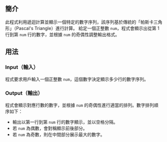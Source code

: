 ## 簡介  
此程式利用遞迴計算並顯示一個特定的數字序列，該序列基於傳統的「帕斯卡三角形」（Pascal's Triangle）進行計算。
給定一個正整數 `num`，程式會顯示出從第 1 行到第 `num` 行的數字，並根據 `num` 的奇偶性調整輸出格式。
## 用法  
### **Input（輸入）**  
程式要求用戶輸入一個正整數 `num`，這個數字決定顯示多少行的數字序列。
### **Output（輸出）**  
程式會顯示對應行數的數字，並根據 `num` 的奇偶性進行適當的排列。數字排列順序如下：
- 輸出以第一行到第 `num` 行的數字顯示，並以空格分隔。
- 若 `num` 為偶數，會對稱顯示前後部分。
- 若 `num` 為奇數，則在中間部分展示最大的數字。
